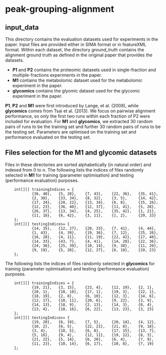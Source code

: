 # peak-grouping-alignment

## input_data

This directory contains the evaluation datasets used for experiments in the paper. Input files are provided either in SIMA format or in featureXML format. Within each dataset, the directory *ground_truth* contains the alignment ground truth as defined in the original paper that provides the datasets.

* **P1** and **P2** contains the proteomic datasets used in single-fraction and multiple-fractions experiments in the paper.
* **M1** contains the metabolomic dataset used for the metabolomic experiment in the paper.
* **glycomics** contains the glyomic dataset used for the glycomic experiment in the paper.

**P1**, **P2** and **M1** were first introduced by Lange, et al. (2008), while **glycomics** comes from Tsai et al. (2013). We focus on pairwise alignment performance, so only the first two runs within each fraction of P2 were included for evaluation. For **M1** and **glycomics**, we extracted 30 random pairs of runs to be the training set and further 30 random pairs of runs to be the testing set. Parameters are optimised on the training set and performance evaluated on the testing set. 

## Files selection for the M1 and glycomic datasets

Files in these directories are sorted alphabetically (in natural order) and indexed from 0 to n. The following lists the indices of files randomly selected in **M1** for training (parameter optimisation) and testing (performance evaluation) purposes.

		int[][] trainingIndices = { 
				{36, 40}, 	{5, 28}, 	{7, 43}, 	{22, 36}, 	{35, 41},
				{2, 38}, 	{33, 34}, 	{8, 32}, 	{3, 5}, 	{14, 42},
				{17, 34},	{20, 22}, 	{13, 34}, 	{6, 8}, 	{15, 26},
				{12, 23},	{36, 40}, 	{12, 37}, 	{11, 41},	{5, 28},
				{26, 37},	{13, 34},	{4, 25},	{35, 42},	{1, 21},
				{11, 18}, 	{6, 42},	{3, 11},	{1, 2}, 	{29, 33}
		};
		int[][] testingIndices= {
				{14, 35},	{12, 27}, 	{20, 33},	{7, 41},	{4, 44},
				{1, 43},	{4, 39}, 	{19, 36}, 	{7, 12}, 	{25, 26},
				{16, 28}, 	{4, 11},	{11, 19}, 	{22, 42},	{17, 40},
				{14, 33},	{43, 7},	{4, 41},	{14, 20}, 	{22, 36},
				{24, 36},	{25, 39},	{10, 14},	{9, 38},	{11, 20},
				{9, 19},	{5, 20},	{12, 27},	{6, 10}, 	{19, 23}						
		};

The following lists the indices of files randomly selected in **glycomics** for training (parameter optimisation) and testing (performance evaluation) purposes.

		int[][] trainingIndices = { 
				{19, 21}, 	{3, 15}, 	{23, 4}, 	{12, 19}, 	{2, 1},
				{20, 1}, 	{18, 10}, 	{17, 1}, 	{19, 3}, 	{22, 1},
				{18, 19},	{2, 8}, 	{6, 10}, 	{12, 3}, 	{14, 6},
				{12, 17},	{10, 11}, 	{20, 6}, 	{9, 22},	{3, 9},
				{14, 13},	{18, 9},	{2, 13},	{14, 3},	{8, 4},
				{13, 4}, 	{18, 16},	{6, 22},	{13, 23}, 	{3, 23}
		};
		int[][] testingIndices= {
				{19, 20},	{6, 19}, 	{7, 5},		{20, 14},	{4, 12},
				{10, 2},	{6, 5}, 	{22, 21}, 	{21, 8}, 	{9, 18},
				{3, 4}, 	{10, 5},	{6, 8}, 	{17, 15},	{13, 7},
				{5, 16},	{9, 4},		{12, 11},	{19, 12}, 	{8, 3},
				{21, 22},	{5, 14},	{6, 20},	{6, 4},		{7, 9},
				{11, 23},	{10, 14},	{6, 17},	{10, 8}, 	{7, 19}						
		};

